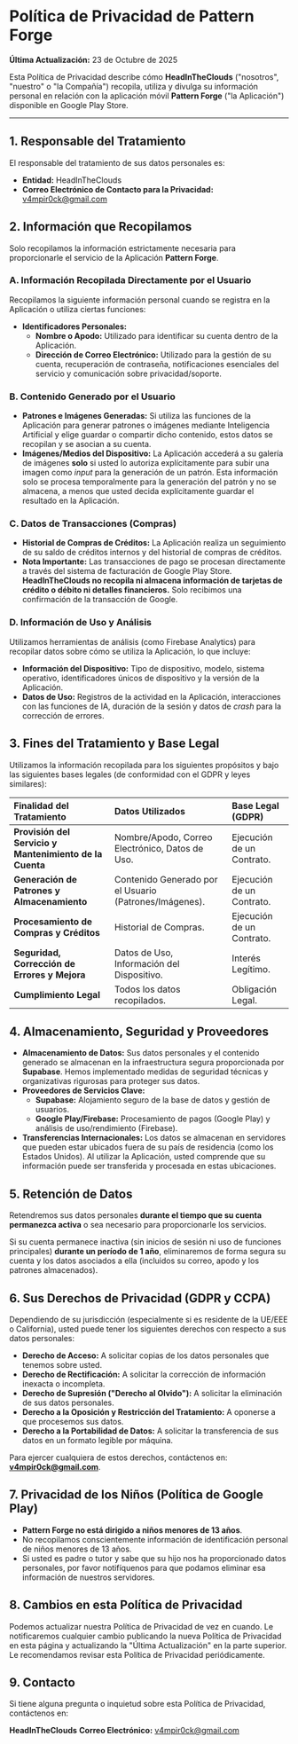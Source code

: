 # Política de Privacidad de Pattern Forge

**Última Actualización:** 23 de Octubre de 2025

Esta Política de Privacidad describe cómo **HeadInTheClouds** ("nosotros", "nuestro" o "la Compañía") recopila, utiliza y divulga su información personal en relación con la aplicación móvil **Pattern Forge** ("la Aplicación") disponible en Google Play Store.

---

## 1. Responsable del Tratamiento

El responsable del tratamiento de sus datos personales es:

* **Entidad:** HeadInTheClouds
* **Correo Electrónico de Contacto para la Privacidad:** v4mpir0ck@gmail.com

## 2. Información que Recopilamos

Solo recopilamos la información estrictamente necesaria para proporcionarle el servicio de la Aplicación **Pattern Forge**.

### A. Información Recopilada Directamente por el Usuario

Recopilamos la siguiente información personal cuando se registra en la Aplicación o utiliza ciertas funciones:

* **Identificadores Personales:**
    * **Nombre o Apodo:** Utilizado para identificar su cuenta dentro de la Aplicación.
    * **Dirección de Correo Electrónico:** Utilizado para la gestión de su cuenta, recuperación de contraseña, notificaciones esenciales del servicio y comunicación sobre privacidad/soporte.

### B. Contenido Generado por el Usuario

* **Patrones e Imágenes Generadas:** Si utiliza las funciones de la Aplicación para generar patrones o imágenes mediante Inteligencia Artificial y elige guardar o compartir dicho contenido, estos datos se recopilan y se asocian a su cuenta.
* **Imágenes/Medios del Dispositivo:** La Aplicación accederá a su galería de imágenes **solo** si usted lo autoriza explícitamente para subir una imagen como *input* para la generación de un patrón. Esta información solo se procesa temporalmente para la generación del patrón y no se almacena, a menos que usted decida explícitamente guardar el resultado en la Aplicación.

### C. Datos de Transacciones (Compras)

* **Historial de Compras de Créditos:** La Aplicación realiza un seguimiento de su saldo de créditos internos y del historial de compras de créditos.
* **Nota Importante:** Las transacciones de pago se procesan directamente a través del sistema de facturación de Google Play Store. **HeadInTheClouds no recopila ni almacena información de tarjetas de crédito o débito ni detalles financieros.** Solo recibimos una confirmación de la transacción de Google.

### D. Información de Uso y Análisis

Utilizamos herramientas de análisis (como Firebase Analytics) para recopilar datos sobre cómo se utiliza la Aplicación, lo que incluye:

* **Información del Dispositivo:** Tipo de dispositivo, modelo, sistema operativo, identificadores únicos de dispositivo y la versión de la Aplicación.
* **Datos de Uso:** Registros de la actividad en la Aplicación, interacciones con las funciones de IA, duración de la sesión y datos de *crash* para la corrección de errores.

## 3. Fines del Tratamiento y Base Legal

Utilizamos la información recopilada para los siguientes propósitos y bajo las siguientes bases legales (de conformidad con el GDPR y leyes similares):

| Finalidad del Tratamiento | Datos Utilizados | Base Legal (GDPR) |
| :--- | :--- | :--- |
| **Provisión del Servicio y Mantenimiento de la Cuenta** | Nombre/Apodo, Correo Electrónico, Datos de Uso. | Ejecución de un Contrato. |
| **Generación de Patrones y Almacenamiento** | Contenido Generado por el Usuario (Patrones/Imágenes). | Ejecución de un Contrato. |
| **Procesamiento de Compras y Créditos** | Historial de Compras. | Ejecución de un Contrato. |
| **Seguridad, Corrección de Errores y Mejora** | Datos de Uso, Información del Dispositivo. | Interés Legítimo. |
| **Cumplimiento Legal** | Todos los datos recopilados. | Obligación Legal. |

## 4. Almacenamiento, Seguridad y Proveedores

* **Almacenamiento de Datos:** Sus datos personales y el contenido generado se almacenan en la infraestructura segura proporcionada por **Supabase**. Hemos implementado medidas de seguridad técnicas y organizativas rigurosas para proteger sus datos.
* **Proveedores de Servicios Clave:**
    * **Supabase:** Alojamiento seguro de la base de datos y gestión de usuarios.
    * **Google Play/Firebase:** Procesamiento de pagos (Google Play) y análisis de uso/rendimiento (Firebase).
* **Transferencias Internacionales:** Los datos se almacenan en servidores que pueden estar ubicados fuera de su país de residencia (como los Estados Unidos). Al utilizar la Aplicación, usted comprende que su información puede ser transferida y procesada en estas ubicaciones.

## 5. Retención de Datos

Retendremos sus datos personales **durante el tiempo que su cuenta permanezca activa** o sea necesario para proporcionarle los servicios.

Si su cuenta permanece inactiva (sin inicios de sesión ni uso de funciones principales) **durante un período de 1 año**, eliminaremos de forma segura su cuenta y los datos asociados a ella (incluidos su correo, apodo y los patrones almacenados).

## 6. Sus Derechos de Privacidad (GDPR y CCPA)

Dependiendo de su jurisdicción (especialmente si es residente de la UE/EEE o California), usted puede tener los siguientes derechos con respecto a sus datos personales:

* **Derecho de Acceso:** A solicitar copias de los datos personales que tenemos sobre usted.
* **Derecho de Rectificación:** A solicitar la corrección de información inexacta o incompleta.
* **Derecho de Supresión ("Derecho al Olvido"):** A solicitar la eliminación de sus datos personales.
* **Derecho a la Oposición y Restricción del Tratamiento:** A oponerse a que procesemos sus datos.
* **Derecho a la Portabilidad de Datos:** A solicitar la transferencia de sus datos en un formato legible por máquina.

Para ejercer cualquiera de estos derechos, contáctenos en: **v4mpir0ck@gmail.com**.

## 7. Privacidad de los Niños (Política de Google Play)

* **Pattern Forge no está dirigido a niños menores de 13 años**.
* No recopilamos conscientemente información de identificación personal de niños menores de 13 años.
* Si usted es padre o tutor y sabe que su hijo nos ha proporcionado datos personales, por favor notifíquenos para que podamos eliminar esa información de nuestros servidores.

## 8. Cambios en esta Política de Privacidad

Podemos actualizar nuestra Política de Privacidad de vez en cuando. Le notificaremos cualquier cambio publicando la nueva Política de Privacidad en esta página y actualizando la "Última Actualización" en la parte superior. Le recomendamos revisar esta Política de Privacidad periódicamente.

## 9. Contacto

Si tiene alguna pregunta o inquietud sobre esta Política de Privacidad, contáctenos en:

**HeadInTheClouds**
**Correo Electrónico:** v4mpir0ck@gmail.com